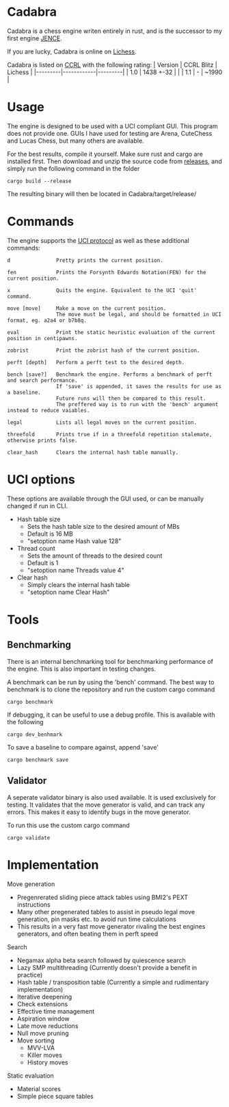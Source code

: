 # Cadabra

Cadabra is a chess engine writen entirely in rust, and is the successor to my first engine [JENCE](https://github.com/PQNebel/JENChessEngine).

If you are lucky, Cadabra is online on [Lichess](https://lichess.org/@/CadabraBot).

Cadabra is listed on [CCRL](http://ccrl.chessdom.com/ccrl/404/) with the following rating:
| Version | CCRL Blitz | Lichess |
|---------|------------|---------|
| 1.0     | 1438 +-32  |         |
| 1.1     |     -      |  ~1990  |

# Usage

The engine is designed to be used with a UCI compliant GUI. This program does not provide one. GUIs I have used for testing are Arena, CuteChess and Lucas Chess, but many others are available.

<!---
Precompiled binaries are provided under [releases](https://github.com/JENebel/Cadabra/releases). The BMI2 versions are prefferable, but may not be supported on older machines.
-->

For the best results, compile it yourself. Make sure rust and cargo are installed first. Then download and unzip the source code from [releases](https://github.com/JENebel/Cadabra/releases), and simply run the following command in the folder

    cargo build --release

The resulting binary will then be located in Cadabra/target/release/

# Commands

The engine supports the [UCI protocol](https://backscattering.de/chess/uci/) as well as these additional commands:

    d               Pretty prints the current position.

    fen             Prints the Forsynth Edwards Notation(FEN) for the current position.

    x               Quits the engine. Equivalent to the UCI 'quit' command.

    move [move]     Make a move on the current position.
                    The move must be legal, and should be formatted in UCI format, eg. a2a4 or b7b8q.

    eval            Print the static heuristic evaluation of the current position in centipawns.

    zobrist         Print the zobrist hash of the current position.

    perft [depth]   Perform a perft test to the desired depth.

    bench [save?]   Benchmark the engine. Performs a benchmark of perft and search performance.
                    If 'save' is appended, it saves the results for use as a baseline.
                    Future runs will then be compared to this result.
                    The preffered way is to run with the 'bench' argument instead to reduce vaiables.
  
    legal           Lists all legal moves on the current position.
  
    threefold       Prints true if in a threefold repetition stalemate, otherwise prints false.
  
    clear_hash      Clears the internal hash table manually.


<a id="options"></a>

# UCI options

These options are available through the GUI used, or can be manually changed if run in CLI.
  - Hash table size
    - Sets the hash table size to the desired amount of MBs
    - Default is 16 MB
    - "setoption name Hash value 128"
  - Thread count
    - Sets the amount of threads to the desired count
    - Default is 1
    - "setoption name Threads value 4"
  - Clear hash
    - Simply clears the internal hash table
    - "setoption name Clear Hash"

# Tools

## Benchmarking

There is an internal benchmarking tool for benchmarking performance of the engine. This is also important in testing changes.

A benchmark can be run by using the 'bench' command.
The best way to benchmark is to clone the repository and run the custom cargo command

    cargo benchmark

If debugging, it can be useful to use a debug profile. This is available with the following

    cargo dev_benhmark

To save a baseline to compare against, append 'save'

    cargo benchmark save

## Validator

A seperate validator binary is also used available. It is used exclusively for testing. It validates that the move generator is valid, and can track any errors. This makes it easy to identify bugs in the move generator.

To run this use the custom cargo command

    cargo validate

# Implementation

Move generation
  - Pregenrerated sliding piece attack tables using BMI2's PEXT instructions
  - Many other pregenerated tables to assist in pseudo legal move generation, pin masks etc. to avoid run time calculations
  - This results in a very fast move generator rivaling the best engines generators, and often beating them in perft speed

Search
  - Negamax alpha beta search followed by quiescence search
  - Lazy SMP multithreading (Currently doesn't provide a benefit in practice)
  - Hash table / transposition table (Currently a simple and rudimentary implementation)
  - Iterative deepening
  - Check extensions
  - Effective time management
  - Aspiration window
  - Late move reductions
  - Null move pruning
  - Move sorting
    - MVV-LVA
    - Killer moves
    - History moves

Static evaluation
  - Material scores
  - Simple piece square tables
